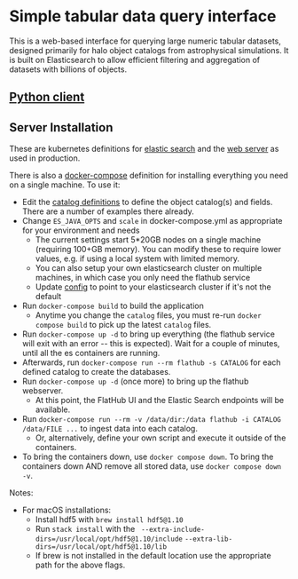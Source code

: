 # Simple tabular data query interface

This is a web-based interface for querying large numeric tabular datasets, designed primarily for halo object catalogs from astrophysical simulations.
It is built on Elasticsearch to allow efficient filtering and aggregation of datasets with billions of objects.

## [Python client](py/README.md)

## Server Installation

These are kubernetes definitions for [elastic search](k8s-es.yml) and the [web server](k8s.yml) as used in production.

There is also a [docker-compose](docker-compose.yml) definition for installing everything you need on a single machine.  To use it:

- Edit the [catalog definitions](catalogs) to define the object catalog(s) and fields.  There are a number of examples there already.
- Change `ES_JAVA_OPTS` and `scale` in docker-compose.yml as appropriate for your environment and needs
   - The current settings start 5\*20GB nodes on a single machine (requiring 100+GB memory). You can modify these to require lower values, e.g. if using a local system with limited memory.
   - You can also setup your own elasticsearch cluster on multiple machines, in which case you only need the flathub service
   - Update [config](config) to point to your elasticsearch cluster if it's not the default
- Run `docker-compose build` to build the application
   - Anytime you change the `catalog` files, you must re-run `docker compose build` to pick up the latest `catalog` files.
- Run `docker-compose up -d` to bring up everything (the flathub service will exit with an error -- this is expected). Wait for a couple of minutes, until all the es containers are running.
- Afterwards, run `docker-compose run --rm flathub -s CATALOG` for each defined catalog to create the databases.
- Run `docker-compose up -d` (once more) to bring up the flathub webserver.
   - At this point, the FlatHub UI and the Elastic Search endpoints will be available.
- Run `docker-compose run --rm -v /data/dir:/data flathub -i CATALOG /data/FILE ...` to ingest data into each catalog.
   - Or, alternatively, define your own script and execute it outside of the containers.
- To bring the containers down, use `docker compose down`. To bring the containers down AND remove all stored data, use `docker compose down -v`.


Notes: 
- For macOS installations:
   - Install hdf5 with `brew install hdf5@1.10` 
   - Run `stack install` with the ` --extra-include-dirs=/usr/local/opt/hdf5@1.10/include` `--extra-lib-dirs=/usr/local/opt/hdf5@1.10/lib`
   - If brew is not installed in the default location use the appropriate path for the above flags.